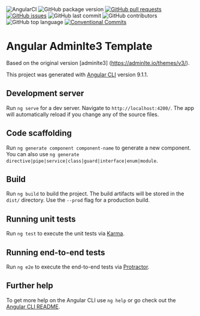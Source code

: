 ![AngularCI](https://github.com/danielso2007/angularadminlte3template/workflows/AngularCI/badge.svg?branch=master)
![GitHub package version](https://img.shields.io/github/package-json/v/danielso2007/angularadminlte3template.svg)
[![GitHub pull requests](https://img.shields.io/github/issues-pr-raw/danielso2007/angularadminlte3template.svg)](https://github.com/danielso2007/angularadminlte3template/pulls)
[![GitHub issues](https://img.shields.io/github/issues/danielso2007/angularadminlte3template.svg)](https://github.com/danielso2007/angularadminlte3template/issues?q=is%3Aopen+is%3Aissue)
![GitHub last commit](https://img.shields.io/github/last-commit/danielso2007/angularadminlte3template.svg)
![GitHub contributors](https://img.shields.io/github/contributors/danielso2007/angularadminlte3template.svg)
![GitHub top language](https://img.shields.io/github/languages/top/danielso2007/angularadminlte3template.svg)
[![Conventional Commits](https://img.shields.io/badge/Conventional%20Commits-1.0.0-yellow.svg)](https://conventionalcommits.org)

# Angular Adminlte3 Template

Based on the original version [adminlte3] (https://adminlte.io/themes/v3/).

This project was generated with [Angular CLI](https://github.com/angular/angular-cli) version 9.1.1.

## Development server

Run `ng serve` for a dev server. Navigate to `http://localhost:4200/`. The app will automatically reload if you change any of the source files.

## Code scaffolding

Run `ng generate component component-name` to generate a new component. You can also use `ng generate directive|pipe|service|class|guard|interface|enum|module`.

## Build

Run `ng build` to build the project. The build artifacts will be stored in the `dist/` directory. Use the `--prod` flag for a production build.

## Running unit tests

Run `ng test` to execute the unit tests via [Karma](https://karma-runner.github.io).

## Running end-to-end tests

Run `ng e2e` to execute the end-to-end tests via [Protractor](http://www.protractortest.org/).

## Further help

To get more help on the Angular CLI use `ng help` or go check out the [Angular CLI README](https://github.com/angular/angular-cli/blob/master/README.md).
